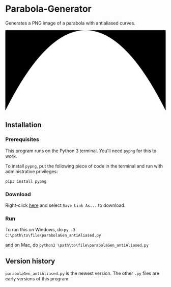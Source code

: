# Parabola-Generator
Generates a PNG image of a parabola with antialiased curves.

<img src="/img/parabola_antialiased.png" alt="Antialiased Parabola" width="625"/>

## Installation
### Prerequisites
This program runs on the Python 3 terminal. You'll need `pypng` for this to work.

To install `pypng`, put the following piece of code in the terminal and run with administrative privileges:
~~~~ 
pip3 install pypng
~~~~

### Download
Right-click [here](https://raw.githubusercontent.com/shermansiu/Parabola-Generator/master/parabolaGen_antiAliased.py) and select `Save Link As...` to download.

### Run
To run this on Windows, do ```py -3 C:\path\to\file\parabolaGen_antiAliased.py``` 

and on Mac, do ```python3 \path\to\file\parabolaGen_antiAliased.py```

## Version history
`parabolaGen_antiAliased.py` is the newest version. The other `.py` files are early versions of this program.
